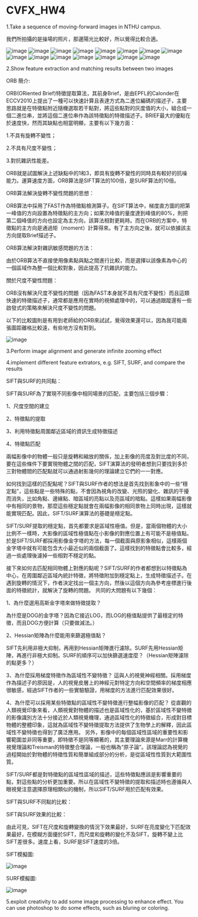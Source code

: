 # CVFX_HW4

1.Take a sequence of moving-forward images in NTHU campus.

我們所拍攝的是操場的照片，那邊陽光比較好，所以覺得比較合適。

![image](https://github.com/willy-lo/CVFX_HW4/blob/master/NTHU_campus/50.jpg)
![image](https://github.com/willy-lo/CVFX_HW4/blob/master/NTHU_campus/49.jpg)
![image](https://github.com/willy-lo/CVFX_HW4/blob/master/NTHU_campus/48.jpg)
![image](https://github.com/willy-lo/CVFX_HW4/blob/master/NTHU_campus/47.jpg)
![image](https://github.com/willy-lo/CVFX_HW4/blob/master/NTHU_campus/46.jpg)
![image](https://github.com/willy-lo/CVFX_HW4/blob/master/NTHU_campus/40.jpg)
![image](https://github.com/willy-lo/CVFX_HW4/blob/master/NTHU_campus/35.jpg)
![image](https://github.com/willy-lo/CVFX_HW4/blob/master/NTHU_campus/16.jpg)
![image](https://github.com/willy-lo/CVFX_HW4/blob/master/NTHU_campus/11.jpg)
![image](https://github.com/willy-lo/CVFX_HW4/blob/master/NTHU_campus/9.jpg)
![image](https://github.com/willy-lo/CVFX_HW4/blob/master/NTHU_campus/7.jpg)
![image](https://github.com/willy-lo/CVFX_HW4/blob/master/NTHU_campus/4.jpg)
![image](https://github.com/willy-lo/CVFX_HW4/blob/master/NTHU_campus/3.jpg)
![image](https://github.com/willy-lo/CVFX_HW4/blob/master/NTHU_campus/2.jpg)
![image](https://github.com/willy-lo/CVFX_HW4/blob/master/NTHU_campus/1.jpg)

2.Show feature extraction and matching results between two images

ORB 簡介:

ORB(ORiented Brief)特徵提取算法，其前身Brief，是由EPFL的Calonder在ECCV2010上提出了一種可以快速計算且表達方式為二進位編碼的描述子，主要思路就是在特徵點附近隨機選取若干點對，將這些點對的灰度值的大小，組合成一個二進位串，並將這個二進位串作為該特徵點的特徵描述子。BRIEF最大的優點在於速度快，然而其缺點也相當明顯，主要有以下幾方面：

1.不具有旋轉不變性；

2.不具有尺度不變性；

3.對抗雜訊性能差。

ORB就是試圖解決上述缺點中的1和3，即具有旋轉不變性的同時具有較好的抗噪能力。運算速度方面，ORB算法是SIFT算法的100倍，是SURF算法的10倍。

ORB算法解決旋轉不變性問題的思想：

ORB算法中採用了FAST作為特徵點檢測算子。在SIFT算法中，梯度直方圖的把第一峰值的方向設置為特徵點的主方向；如果次峰值的量度達到峰值的80%，則把第二個峰值的方向也設定為主方向，該算法相對更耗時。而在ORB的方案中，特徵點的主方向是通過矩（moment）計算得來。有了主方向之後，就可以依據該主方向提取Brief描述子。

ORB算法解決對雜訊敏感問題的方法：

由於ORB算法不直接使用像素點與點之間進行比較，而是選擇以該像素為中心的一個區域作為整一個比較對象，因此提高了抗雜訊的能力。

關於尺度不變性問題：

ORB沒有解決尺度不變性的問題（因為FAST本身就不具有尺度不變性）而且這類快速的特徵描述子，通常都是應用在實時的視頻處理中的，可以通過跟蹤還有一些啟發式的策略來解決尺度不變性的問題。

以下的比較圖則是有用到老師給的ORB來試試，覺得效果還可以，因為我可能兩張圖距離格比較遠，有些地方沒有對到。

![image](https://github.com/willy-lo/CVFX_HW4/blob/master/NTHU_campus/ORB.JPG)

3.Perform image alignment and generate infinite zooming effect

4.implement different feature extrators, e.g. SIFT, SURF, and compare the results

SIFT與SURF的共同點：

SIFT與SURF為了實現不同影像中相同場景的匹配，主要包括三個步驟：

1、尺度空間的建立

2、特徵點的提取

3、利用特徵點周圍鄰近區域的資訊生成特徵描述

4、特徵點匹配

  兩幅影像中的物體一般只是旋轉和縮放的關係，加上影像的亮度及對比度的不同，要在這些條件下要實現物體之間的匹配，SIFT演算法的發明者想到只要找到多於三對物體間的匹配點就可以通過射影幾何的理論建立它們的一一對應。

  如何找到這樣的匹配點呢？SIFT與SURF作者的想法是首先找到影象中的一些“穩定點”，這些點是一些特殊的點，不會因為視角的改變、光照的變化、雜訊的干擾而消失，比如角點、邊緣點、暗區域的亮點以及亮區域的暗點。這樣如果兩幅影像中有相同的景物，那麼這些穩定點就會在兩幅影像的相同景物上同時出現，這樣就能實現匹配。因此，SIFT/SURF演算法的基礎是穩定點。

  SIFT/SURF提取的穩定點，首先都要求是區域性極值。但是，當兩個物體的大小比例不一樣時，大影像的區域性極值點在小影像的對應位置上有可能不是極值點。於是SIFT/SURF都採用影像金字塔的方法，每一個截面與原影象相似，這樣兩個金字塔中就有可能包含大小最近似的兩個截面了。這樣找到的特徵點會比較多，經過一些處理後濾掉一些相對不穩定的點。

  接下來如何去匹配相同物體上對應的點呢？SIFT/SURF的作者都想到以特徵點為中心，在周圍鄰近區域內統計特徵，將特徵附加到穩定點上，生成特徵描述子。在遇到旋轉的情況下，作者決定找出一個主方向，然後以這個方向為參考座標進行後面的特徵統計，就解決了旋轉的問題。
共同的大問題有以下幾個：

1、為什麼選用高斯金字塔來做特徵提取？

為什麼是DOG的金字塔？因為它接近LOG，而LOG的極值點提供了最穩定的特徵，而且DOG方便計算（只要做減法。）

2、Hessian矩陣為什麼能用來篩選極值點？

SIFT先利用非極大抑制，再用到Hessian矩陣進行濾除。SURF先用Hessian矩陣，再進行非極大抑制。SURF的順序可以加快篩選速度麼？（Hessian矩陣濾除的點更多？）

3、為什麼採用梯度特徵作為區域性不變特徵？
這與人的視覺神經相關。採用梯度作為描述子的原因是，人的視覺皮層上的神經元對特定方向和空間頻率的梯度相應很敏感，經過SIFT作者的一些實驗驗證，用梯度的方法進行匹配效果很好。

4、為什麼可以採用某些特徵點的區域性不變特徵進行整幅影像的匹配？
從直觀的人類視覺印象來看，人類視覺對物體的描述也是區域性化的，基於區域性不變特徵的影像識別方法十分接近於人類視覺機理，通過區域性化的特徵組合，形成對目標物體的整體印象，這就為區域性不變特徵提取方法提供了生物學上的解釋，因此區域性不變特徵也得到了廣泛應用。
另外，影像中的每個區域性區域的重要性和影響範圍並非同等重要，即特徵不是同等顯著的，其主要理論來源是Marr的計算機視覺理論和Treisman的特徵整合理論，一般也稱為“原子論”。該理論認為視覺的過程開始於對物體的特徵性質和簡單組成部分的分析，是從區域性性質到大範圍性質。

SIFT/SURF都是對特徵點的區域性區域的描述，這些特徵點應該是影響重要的點，對這些點的分析更加重要。所以在區域性不變特徵的提取和描述時也遵循與人眼視覺注意選擇原理相類似的機制，所以SIFT/SURF用於匹配有效果。

SIFT與SURF不同點的比較：
	
SIFT與SURF效果的比較：

由此可見，SIFT在尺度和旋轉變換的情況下效果最好，SURF在亮度變化下匹配效果最好，在模糊方面優於SIFT，而尺度和旋轉的變化不及SIFT，旋轉不變上比SIFT差很多。速度上看，SURF是SIFT速度的3倍。


SIFT模擬圖:

![image](https://github.com/willy-lo/CVFX_HW4/blob/master/NTHU_campus/SIFT.JPG)

SURF模擬圖:

![image](https://github.com/willy-lo/CVFX_HW4/blob/master/NTHU_campus/SURF.JPG)

5.exploit creativity to add some image processing to enhance effect. You can use photoshop to do some effects, such as bluring or coloring.






